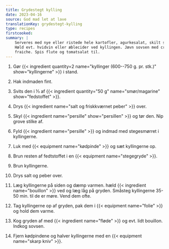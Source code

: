 ```yaml
---
title: Grydestegt kylling
date: 2023-04-16
source: God mad let at lave
translationKey: grydestegt-kylling
type: recipes
firstcooked: 
summary: |
    Serveres med nye eller ristede hele kartofler, agurkesalat, skilt sovs.
    Hæld evt. hvidvin eller æblecider ved kyllingen. Jævn sovsen med creme
    fraiche. Spis flute og tomatsalat til.
---
```


1. Gør {{< ingredient quantity=2 name="kyllinger (600--750 g. pr. stk.)" show="kyllingerne" >}} i
   stand.
2. Hak indmaden fint.
3. Svits den i &frac13; af {{< ingredient quantity="50 g" name="smør/magarine"
   show="fedstoffet" >}}.
4. Drys {{< ingredient name="salt og friskkværnet peber" >}} over.
5. Skyl {{< ingredient name="persille" show="persillen" >}} og tør den. Nip
   grove stilke af.
6. Fyld {{< ingredient name="persille" >}} og indmad med stegesmørret i kyllingerne.
7. Luk med {{< equipment name="kødpinde" >}} og sæt kyllingerne op.

8. Brun resten af fedtstoffet i en {{< equipment name="stegegryde" >}}.
9. Brun kyllingerne.
10. Drys salt og peber over.
11. Læg kyllingerne på siden og dæmp varmen. hæld {{< ingredient
    name="bouillon" >}} ved og læg låg på
    gryden. Småsteg kyllingerne 35-50 min. til de er møre. Vend dem ofte.
12. Tag kyllingerne op af gryden, pak dem i {{< equipment name="folie" >}} og
    hold dem varme.
13. Kog gryden af med {{< ingredient name="fløde" >}} og evt. lidt bouillon.
    Indkog sovsen.
14. Fjern kødpindene og halver kyllingerne med en {{< equipment
    name="skarp kniv" >}}.
